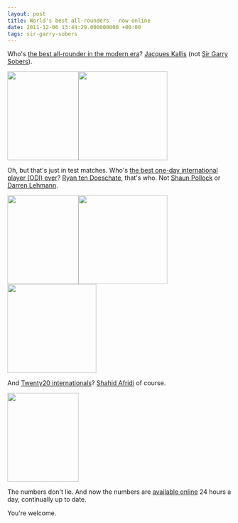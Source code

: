 ```yaml
---
layout: post
title: World's best all-rounders - now online
date: 2011-12-06 13:44:29.000000000 +00:00
tags: sir-garry-sobers
---
```

Who's <a href="https://cricdata.org/test/players/xfactor" target="_blank">the best all-rounder in the modern era</a>? <a href="https://cricdata.org/players/jh-kallis" target="_blank">Jacques Kallis</a> (not <a href="https://cricdata.org/players/gs-sobers" target="_blank">Sir Garry Sobers</a>).

<img class="alignnone" title="Jacques Kallis" src="https://www.espncricinfo.com/inline/content/image/501618.html?alt=1" alt="" width="160" height="200" /><img class="alignnone" title="Sir Garry Sobers" src="https://www.espncricinfo.com/inline/content/image/240809.html?alt=1" alt="" height="200" />

Oh, but that's just in test matches. Who's <a href="https://cricdata.org/odi/players/xfactor" target="_blank">the best one-day international player (ODI) ever</a>? <a href="https://cricdata.org/players/rn-ten-doeschate" target="_blank">Ryan ten Doeschate</a>, that's who. Not <a href="https://cricdata.org/players/sm-pollock" target="_blank">Shaun Pollock</a> or <a href="https://cricdata.org/players/ds-lehmann" target="_blank">Darren Lehmann</a>.

<img class="alignnone" title="Ryan ten Doeschate" src="https://www.espncricinfo.com/inline/content/image/501785.html?alt=1" alt="" width="160" height="200" /><img class="alignnone" title="Sean Pollock" src="https://www.espncricinfo.com/inline/content/image/259433.html?alt=1" alt="" height="200" /><img class="alignnone" title="Darren Lehmann" src="https://www.espncricinfo.com/inline/content/image/215975.html?alt=1" alt="" height="200" />

And <a href="https://cricdata.org/t20i/players/xfactor" target="_blank">Twenty20 internationals</a>? <a href="https://cricdata.org/players/shahid-afridi" target="_blank">Shahid Afridi</a> of course.

<img class="alignnone" title="Shahid Afridi" src="https://www.espncricinfo.com/inline/content/image/501303.html?alt=1" alt="" width="160" height="200" />

The numbers don't lie. And now the numbers are <a href="https://cricdata.org/" target="_blank">available online</a> 24 hours a day, continually up to date.

You're welcome.
